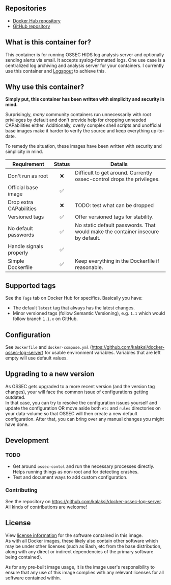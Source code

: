 
## Repositories
- [Docker Hub repository](https://registry.hub.docker.com/u/kalaksi/ossec-log-server/)
- [GitHub repository](https://github.com/kalaksi/docker-ossec-log-server)

## What is this container for?
This container is for running OSSEC HIDS log analysis server and optionally sending alerts via email. It accepts syslog-formatted logs. One use case is a centralized log archiving and analysis server for your containers. I currently use this container and [Logspout](https://github.com/gliderlabs/logspout) to achieve this.


## Why use this container?
**Simply put, this container has been written with simplicity and security in mind.**

Surprisingly, _many_ community containers run unnecessarily with root privileges by default and don't provide help for dropping unneeded CAPabilities either.
Additionally, overly complex shell scripts and unofficial base images make it harder to verify the source and keep everything up-to-date.  

To remedy the situation, these images have been written with security and simplicity in mind.  

|Requirement              |Status|Details|
|-------------------------|:----:|-------|
|Don't run as root        |❌    | Difficult to get around. Currently ossec-control drops the privileges.|
|Official base image      |✅    | |
|Drop extra CAPabilities  |❌    | TODO: test what can be dropped |
|Versioned tags           |✅    | Offer versioned tags for stability.|
|No default passwords     |✅    | No static default passwords. That would make the container insecure by default.|
|Handle signals properly  |✅    | |
|Simple Dockerfile        |✅    | Keep everything in the Dockerfile if reasonable.|

## Supported tags
See the ```Tags``` tab on Docker Hub for specifics. Basically you have:
- The default ```latest``` tag that always has the latest changes.
- Minor versioned tags (follow Semantic Versioning), e.g. ```1.1``` which would follow branch ```1.1.x``` on GitHub.

## Configuration
See ```Dockerfile``` and ```docker-compose.yml``` (<https://github.com/kalaksi/docker-ossec-log-server>) for usable environment variables. Variables that are left empty will use default values.  

## Upgrading to a new version
As OSSEC gets upgraded to a more recent version (and the version tag changes), your will face the common issue of configurations getting outdated.  
In that case, you can try to resolve the configuration issues yourself and update the configuration OR move aside both ```etc``` and ```rules``` directories on your data-volume so that OSSEC will then create a new default configuration. After that, you can bring over any manual changes you might have done. 

## Development
### TODO 
- Get around ```ossec-contol``` and run the necessary processes directly. Helps running things as non-root and for detecting crashes.
- Test and document ways to add custom configuration.

### Contributing
See the repository on <https://github.com/kalaksi/docker-ossec-log-server>.
All kinds of contributions are welcome!

## License
View [license information](https://github.com/kalaksi/docker-ossec-log-server/blob/master/LICENSE) for the software contained in this image.  
As with all Docker images, these likely also contain other software which may be under other licenses (such as Bash, etc from the base distribution, along with any direct or indirect dependencies of the primary software being contained).  
  
As for any pre-built image usage, it is the image user's responsibility to ensure that any use of this image complies with any relevant licenses for all software contained within.
